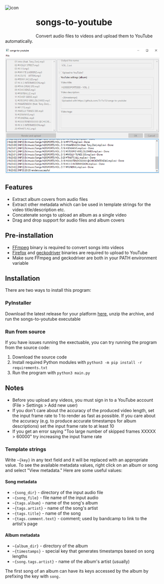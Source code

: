 <img align="left" width="100" height="100" src="https://raw.githubusercontent.com/7x11x13/songs-to-youtube/master/image/icon.ico" alt="icon">

# songs-to-youtube

Convert audio files to videos and upload them to YouTube automatically.

![Example](/docs/example.png)

## Features
- Extract album covers from audio files
- Extract other metadata which can be used in template strings for the video title/description etc.
- Concatenate songs to upload an album as a single video
- Drag and drop support for audio files and album covers

## Pre-installation
- [FFmpeg](https://ffmpeg.org/download.html) binary is required to convert songs into videos
- [Firefox](https://www.mozilla.org/firefox/new/) and [geckodriver](https://github.com/mozilla/geckodriver/releases) binaries are required to upload to YouTube
- Make sure FFmpeg and geckodriver are both in your PATH environment variable

## Installation

There are two ways to install this program:

### PyInstaller

Download the latest release for your platform [here](https://github.com/7x11x13/songs-to-youtube/releases), unzip the archive, and run the songs-to-youtube executable

### Run from source
If you have issues running the exectuable, you can try running the program from the source code:
1. Download the source code
2. Install required Python modules with `python3 -m pip install -r requirements.txt`
3. Run the program with `python3 main.py`

## Notes
- Before you upload any videos, you must sign in to a YouTube account (File > Settings > Add new user)
- If you don't care about the accuracy of the produced video length, set the input frame rate to 1 to render as fast as possible.
  If you care about the accuracy (e.g. to produce accurate timestamps for album descriptions) set the input frame rate to at least 10
- If you get an error saying "Too large number of skipped frames XXXXX > 60000" try increasing the input frame rate

### Template strings
Write `~{key}` in any text field and it will be replaced with an appropriate value. To see the available metadata values, right click on an album or song and select "View metadata."
Here are some useful values:
#### Song metadata
- `~{song_dir}` - directory of the input audio file
- `~{song_file}` - file name of the input audio
- `~{tags.album}` - name of the song's album
- `~{tags.artist}` - name of the song's artist
- `~{tags.title}` - name of the song
- `~{tags.comment.text}` - comment; used by bandcamp to link to the artist's page
#### Album metadata
- `~{album_dir}` - directory of the album
- `~{timestamps}` - special key that generates timestamps based on song lengths
- `~{song.tags.artist}` - name of the album's artist (usually)

The first song of an album can have its keys accessed by the album by prefixing the key with `song.`
